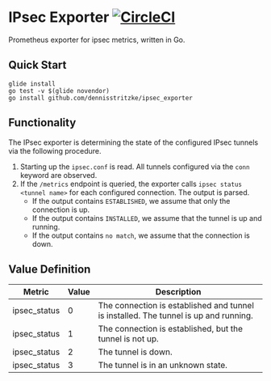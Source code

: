 # IPsec Exporter [![CircleCI](https://circleci.com/gh/dennisstritzke/ipsec_exporter/tree/master.svg?style=svg)](https://circleci.com/gh/dennisstritzke/ipsec_exporter/tree/master)
Prometheus exporter for ipsec metrics, written in Go.

## Quick Start
```
glide install
go test -v $(glide novendor)
go install github.com/dennisstritzke/ipsec_exporter
```

## Functionality
The IPsec exporter is determining the state of the configured IPsec tunnels via the following procedure.
1. Starting up the `ipsec.conf` is read. All tunnels configured via the `conn` keyword are observed.
1. If the `/metrics` endpoint is queried, the exporter calls `ipsec status <tunnel name>` for each configured
connection. The output is parsed.
    * If the output contains `ESTABLISHED`, we assume that only the connection is up.
    * If the output contains `INSTALLED`, we assume that the tunnel is up and running.
    * If the output contains `no match`, we assume that the connection is down.

## Value Definition
| Metric | Value | Description |
|--------|-------|-------------|
| ipsec_status | 0 | The connection is established and tunnel is installed. The tunnel is up and running. |
| ipsec_status | 1 | The connection is established, but the tunnel is not up. |
| ipsec_status | 2 | The tunnel is down. |
| ipsec_status | 3 | The tunnel is in an unknown state. |